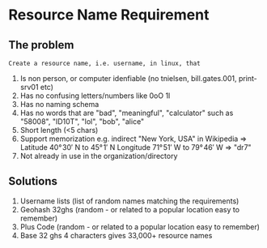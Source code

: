 # Resource Name Requirement

## The problem

    Create a resource name, i.e. username, in linux, that
    
1) Is non person, or computer idenfiable (no tnielsen, bill.gates.001, print-srv01 etc)  
2) Has no confusing letters/numbers like 0oO 1l  
3) Has no naming schema  
4) Has no words that are "bad", "meaningful", "calculator" such as "58008", "ID10T", "lol", "bob", "alice"  
5) Short length (<5 chars)  
6) Support memorization e.g. indirect "New York, USA" in Wikipedia => Latitude	40° 30′ N to 45° 1′ N 
Longitude	71° 51′ W to 79° 46′ W => "dr7"  
7) Not already in use in the organization/directory  

## Solutions
1) Username lists (list of random names matching the requirements)
2) Geohash 32ghs (random - or related to a popular location easy to remember)  
3) Plus Code (random - or related to a popular location easy to remember)
4) Base 32 ghs 4 characters gives 33,000+ resource names
